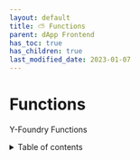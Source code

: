 ```yaml
---
layout: default
title: ⛅ Functions
parent: dApp Frontend
has_toc: true
has_children: true
last_modified_date: 2023-01-07
---
```


# Functions

Y-Foundry Functions

<details markdown="block">
  <summary>
    Table of contents
  </summary>
  {: .text-delta }
1. TOC
{:toc}
</details>
